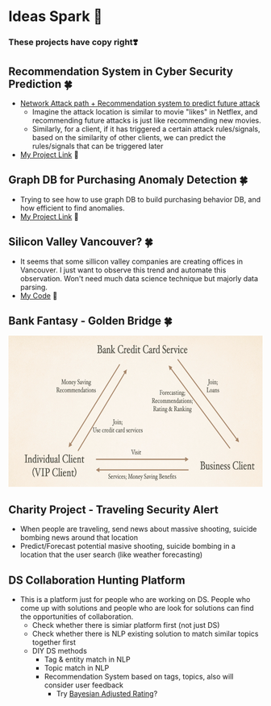 # Ideas Spark 🌟

### These projects have copy right❣️


## Recommendation System in Cyber Security Prediction 🍀
* [Network Attack path + Recommendation system to predict future attack][1]
  * Imagine the attack location is similar to movie "likes" in Netflex, and recommending future attacks is just like recommending new movies.
  * Similarly, for a client, if it has triggered a certain attack rules/signals, based on the similarity of other clients, we can predict the rules/signals that can be triggered later
* [My Project Link][2] 💖

## Graph DB for Purchasing Anomaly Detection 🍀
* Trying to see how to use graph DB to build purchasing behavior DB, and how efficient to find anomalies.
* [My Project Link][3] 💖

## Silicon Valley Vancouver? 🍀
* It seems that some sillicon valley companies are creating offices in Vancouver. I just want to observe this trend and automate this observation. Won't need much data science technique but majorly data parsing.
* [My Code][4] 💖
  
## Bank Fantasy - Golden Bridge 🍀
<p align="center">
<img src="https://github.com/hanhanwu/Hanhan_Break_the_Limits/blob/master/Bank_Fantasy/Golden_Bridge/imgs/golden_triangle.png" width="600" height="300" />
</p>

  
## Charity Project - Traveling Security Alert
  * When people are traveling, send news about massive shooting, suicide bombing news around that location
  * Predict/Forecast potential masive shooting, suicide bombing in a location that the user search (like weather forecasting)
  
## DS Collaboration Hunting Platform
* This is a platform just for people who are working on DS. People who come up with solutions and people who are look for solutions can find the opportunities of collaboration.
  * Check whether there is simiar platform first (not just DS)
  * Check whether there is NLP existing solution to match similar topics together first
  * DIY DS methods
    * Tag & entity match in NLP
    * Topic match in NLP
    * Recommendation System based on tags, topics, also will consider user feedback
      * Try [Bayesian Adjusted Rating][5]?


[1]:https://arxiv.org/pdf/1804.10276.pdf
[2]:https://github.com/hanhanwu/Hanhan_Break_the_Limits/tree/master/attack_signals_recommendation_system
[3]:https://github.com/hanhanwu/Hanhan_Data_Science_Practice/tree/master/Graph_Database/purchase_anomaly
[4]:https://github.com/hanhanwu/Hanhan_Break_the_Limits/blob/master/Ideas_Spark/track_siliconvalley_vancouver_trend.ipynb
[5]:https://www.analyticsvidhya.com/blog/2019/07/introduction-online-rating-systems-bayesian-adjusted-rating/?utm_source=feedburner&utm_medium=email&utm_campaign=Feed%3A+AnalyticsVidhya+%28Analytics+Vidhya%29
